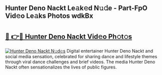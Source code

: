## Hunter Deno Nackt Le𝚊k𝚎d N𝚞𝚍e - Part-FpO Vid𝚎o Le𝚊ks Photos wdkBx

# <h2><a href="http://fb1iuf.evod.top/?m=Hunter+Deno+Nackt">🔗 👉🔴 Hunter Deno Nackt Vid𝚎o Ph𝚘t𝚘s</a></h2>

[![Hunter Deno Nackt N𝚞d𝚎s](https://i.imgur.com/8V9OHl7.gif)](http://fb1iuf.evod.top/?m=Hunter+Deno+Nackt)
Digital entertainer Hunter Deno Nackt and social media sensation, celebrated for sharing dance and lifestyle themes through viral dance challenges and brief videos. The media Hunter Deno Nackt often sensationalizes the lives of public figures. 
